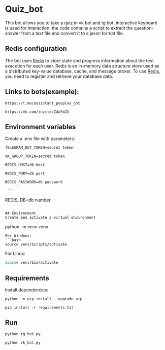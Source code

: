 # Quiz_bot

This bot allows you to take a quiz in vk bot and tg bot. interactive keyboard is used for interaction. the code contains a script to     extract the question-answer from a text file and convert it to a jason format file.

## Redis configuration

The bot uses [Redis](https://redis.io/) to store state and progress information about the test execution for each user. Redis is an in-memory data structure store used as a distributed key-value database, cache, and message broker. To use [Redis](https://redis.io/), you need to register and retrieve your database data.

## Links to bots(example):
  ```
  https://t.me/assistant_peoples_bot
  ```
  ```
  https://vk.com/invite/Z4uEmZX
  ```


## Environment variables
  Create a .env file with parameters:
   ```
   TELEGRAM_BOT_TOKEN=secret token
   ```
   ```
   VK_GROUP_TOKEN=secret token
   ```
   ```
   REDIS_HOST=db host
   ```
   ```
   REDIS_PORT=db port
   ```
   ```
   REDIS_PASSWORD=db password
   ```
     ```
   REDIS_DB=db number
   ```

## Environment      
  Сreate and activate a virtual environment
   ```
   python -m venv venv
   ```
   For Windows:
   ```bash
   source venv/Scripts/activate
   ```
   For Linux:
   ```bash
   source venv/bin/activate
   ```

## Requirements
  Install dependencies:
   ```
   python -m pip install --upgrade pip
   ```
   ```
   pip install -r requirements.txt
   ```

## Run
   ```
   python tg_bot.py
   ```
   ```
   python vk_bot.py
   ```